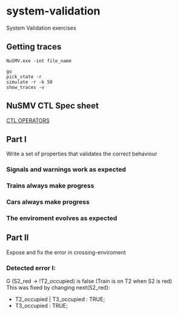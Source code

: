 # system-validation
System Validation exercises

## Getting traces
```
NuSMV.exe -int file_name

go
pick_state -r
simulate -r -k 50
show_traces -v
```
## NuSMV CTL Spec sheet
[CTL OPERATORS](https://stackoverflow.com/questions/37516092/how-can-i-change-these-into-ctl-spec-in-nusmv-model)

## Part I
Write a set of properties that validates the correct behaviour 

### Signals and warnings work as expected
### Trains always make progress
### Cars always make progress
### The enviroment evolves as expected



## Part II
Expose and fix the error in crossing-enviroment

### Detected error I:
G (S2_red -> !T2_occupied)  is false  (Train is on T2 when S2 is red)  
This was fixed by changing next(S2_red):  
* T2_occupied | T3_occupied : TRUE;  
* T3_occupied : TRUE;  






